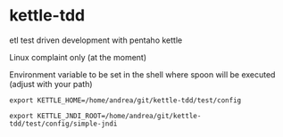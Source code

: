 kettle-tdd
==========

etl test driven development with pentaho kettle

Linux complaint only (at the moment)

Environment variable to be set in the shell where spoon will be executed
(adjust with your path)

`export KETTLE_HOME=/home/andrea/git/kettle-tdd/test/config`

`export KETTLE_JNDI_ROOT=/home/andrea/git/kettle-tdd/test/config/simple-jndi`


